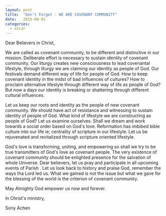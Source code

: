 ```yaml
---
layout: post
title:  "Don't Forget - WE ARE COVENANT COMMUNITY"
date:   2015-08-01
categories: 
  - vicar
---
```

Dear Believers in Christ,

We are called as covenant community, to be different and distinctive in our mission. Deliberate effort is necessary to sustain identity of covenant community. Our liturgy creates new consciousness to lead covenantal lifestyle, through liturgy we are claiming our identity  as people of God. Our festivals demand different way of life for people of God. How to keep covenant identity in the midst of bad influences of cultures? How to proclaim alternative lifestyle through different way of life as people of God? But now a days our identity is breaking or shattering through different cultural influences.

Let us keep our roots and identity as the people of new covenant community. We should have act of resistance and witnessing to sustain identity of people of God. What kind of lifestyle we are constructing as people of God? Let us examine ourselves. Shall we dream and work towards a social order based on God's love. Reformation has imbibed bible culture into our life ie; centrality of scripture in our lifestyle. Let us be rejuvenated and revitalized through scripture oriented lifestyle.

God's love is transforming, uniting, and empowering so shall we try to be true transmitters of God's love as covenant people. The very existence of covenant community should be enlighted  presence for the salvation of whole Universe. Dear believers, let us pray and participate in all upcoming events of Parish . Let us look back to history and praise God, remember the ways tha Lord led us. What we gained is not the issue but what we gave for the blessing of the world is the criterion of covenant community.

May Almighty God empower us now and forever.

In Christ's ministry,

Sony Achen 